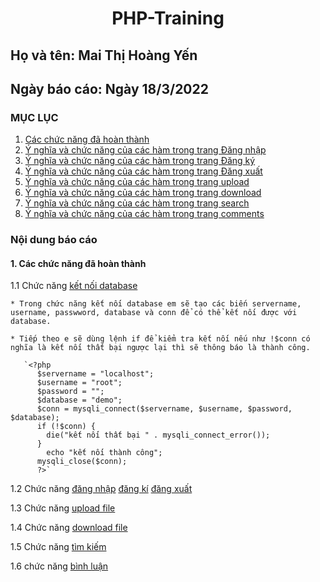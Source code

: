  # <div align="center"><p> PHP-Training </p></div>
 ## Họ và tên: Mai Thị Hoàng Yến
 ## Ngày báo cáo: Ngày 18/3/2022
 ### MỤC LỤC
 1. [Các chức năng đã hoàn thành](#introduction)
 2. [Ý nghĩa và chức năng của các hàm trong trang Đăng nhập](/PHP-training/README.md/.)
 3. [Ý nghĩa và chức năng của các hàm trong trang Đăng ký](/PHP-training/README.md/.)
 4. [Ý nghĩa và chức năng của các hàm trong trang Đăng xuất](/PHP-training/README.md/.)
 5. [Ý nghĩa và chức năng của các hàm trong trang upload](/PHP-training/README.md/.)
 6. [Ý nghĩa và chức năng của các hàm trong trang download](/PHP-training/README.md/.)
 7. [Ý nghĩa và chức năng của các hàm trong trang search](/PHP-training/README.md/.)
 8. [Ý nghĩa và chức năng của các hàm trong trang comments](/PHP-training/README.md/.)
### Nội dung báo cáo 
#### 1. Các chức năng đã hoàn thành <a name="introduction"></a>

   1.1 Chức năng [kết nối database](/ketnoi.php)
   
    * Trong chức năng kết nối database em sẽ tạo các biến servername, username, passwword, database và conn để có thể kết nối được với database.
       
    * Tiếp theo e sẽ dùng lệnh if để kiểm tra kết nối nếu như !$conn có nghĩa là kết nối thất bại ngược lại thì sẽ thông báo là thành công.
       
       `<?php
          $servername = "localhost";
          $username = "root";
          $password = "";
          $database = "demo";
          $conn = mysqli_connect($servername, $username, $password, $database);
          if (!$conn) {
            die("kết nối thất bại " . mysqli_connect_error());
          }
            echo "kết nối thành công";
          mysqli_close($conn);
          ?>`
   
   1.2 Chức năng [đăng nhập](/signin.php) [đăng kí](/register.php) [đăng xuất](/signout.php)
   

   1.3 Chức năng [upload file](/upload.php)
   
   1.4 Chức năng [download file](/download.php)
   
   1.5 Chức năng [tìm kiếm](/search.php)
   
   1.6 chức năng [bình luận](/comment.php)
 
